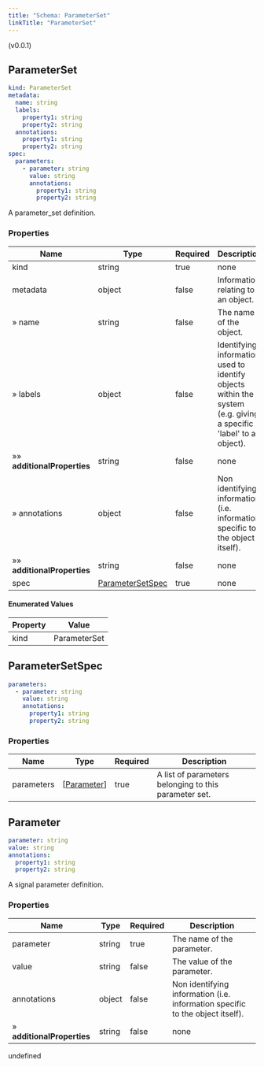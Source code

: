 ```yaml
---
title: "Schema: ParameterSet"
linkTitle: "ParameterSet"
---
```


(v0.0.1)

<h2 id="tocS_ParameterSet">ParameterSet</h2>

<a id="schemaparameterset"></a>
<a id="schema_ParameterSet"></a>
<a id="tocSparameterset"></a>
<a id="tocsparameterset"></a>

```yaml
kind: ParameterSet
metadata:
  name: string
  labels:
    property1: string
    property2: string
  annotations:
    property1: string
    property2: string
spec:
  parameters:
    - parameter: string
      value: string
      annotations:
        property1: string
        property2: string

```

A parameter_set definition.

### Properties

|Name|Type|Required|Description|
|---|---|---|---|
|kind|string|true|none|
|metadata|object|false|Information relating to an object.|
|» name|string|false|The name of the object.|
|» labels|object|false|Identifying information used to identify objects within the system (e.g. giving a specific 'label' to an object).|
|»» **additionalProperties**|string|false|none|
|» annotations|object|false|Non identifying information (i.e. information specific to the object itself).|
|»» **additionalProperties**|string|false|none|
|spec|[ParameterSetSpec](#schemaparametersetspec)|true|none|

#### Enumerated Values

|Property|Value|
|---|---|
|kind|ParameterSet|

<h2 id="tocS_ParameterSetSpec">ParameterSetSpec</h2>

<a id="schemaparametersetspec"></a>
<a id="schema_ParameterSetSpec"></a>
<a id="tocSparametersetspec"></a>
<a id="tocsparametersetspec"></a>

```yaml
parameters:
  - parameter: string
    value: string
    annotations:
      property1: string
      property2: string

```

### Properties

|Name|Type|Required|Description|
|---|---|---|---|
|parameters|[[Parameter](#schemaparameter)]|true|A list of parameters belonging to this parameter set.|

<h2 id="tocS_Parameter">Parameter</h2>

<a id="schemaparameter"></a>
<a id="schema_Parameter"></a>
<a id="tocSparameter"></a>
<a id="tocsparameter"></a>

```yaml
parameter: string
value: string
annotations:
  property1: string
  property2: string

```

A signal parameter definition.

### Properties

|Name|Type|Required|Description|
|---|---|---|---|
|parameter|string|true|The name of the parameter.|
|value|string|false|The value of the parameter.|
|annotations|object|false|Non identifying information (i.e. information specific to the object itself).|
|» **additionalProperties**|string|false|none|

undefined

